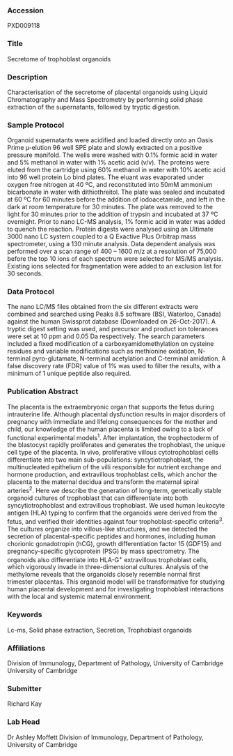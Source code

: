### Accession
PXD009118

### Title
Secretome of trophoblast organoids

### Description
Characterisation of the secretome of placental organoids using Liquid Chromatography and Mass Spectrometry by performing solid phase extraction of the supernatants, followed by tryptic digestion.

### Sample Protocol
Organoid supernatants were acidified and loaded directly onto an Oasis Prime µ-elution 96 well SPE plate and slowly extracted on a positive pressure manifold. The wells were washed with 0.1% formic acid in water and 5% methanol in water with 1% acetic acid (v/v). The proteins were eluted from the cartridge using 60% methanol in water with 10% acetic acid into 96 well protein Lo bind plates. The eluant was evaporated under oxygen free nitrogen at 40 ºC, and reconstituted into 50mM ammonium bicarbonate in water with dithiothreitol. The plate was sealed and incubated at 60 ºC for 60 minutes before the addition of iodoacetamide, and left in the dark at room temperature for 30 minutes. The plate was removed to the light for 30 minutes prior to the addition of trypsin and incubated at 37 ºC overnight. Prior to nano LC-MS analysis, 1% formic acid in water was added to quench the reaction.   Protein digests were analysed using an Ultimate 3000 nano LC system coupled to a Q Exactive Plus Orbitrap mass spectrometer, using a 130 minute analysis. Data dependent analysis was performed over a scan range of 400 – 1600 m/z at a resolution of 75,000 before the top 10 ions of each spectrum were selected for MS/MS analysis. Existing ions selected for fragmentation were added to an exclusion list for 30 seconds.

### Data Protocol
The nano LC/MS files obtained from the six different extracts were combined and searched using Peaks 8.5 software (BSI, Waterloo, Canada) against the human Swissprot database (Downloaded on 26-Oct-2017). A tryptic digest setting was used, and precursor and product ion tolerances were set at 10 ppm and 0.05 Da respectively. The search parameters included a fixed modification of a carboxyamidomethylation on cysteine residues and variable modifications such as methionine oxidation, N-terminal pyro-glutamate, N-terminal acetylation and C-terminal amidation. A false discovery rate (FDR) value of 1% was used to filter the results, with a minimum of 1 unique peptide also required.

### Publication Abstract
The placenta is the extraembryonic organ that supports the fetus during intrauterine life. Although placental dysfunction results in major disorders of pregnancy with immediate and lifelong consequences for the mother and child, our knowledge of the human placenta is limited owing to a lack of functional experimental models<sup>1</sup>. After implantation, the trophectoderm of the blastocyst rapidly proliferates and generates the trophoblast, the unique cell type of the placenta. In vivo, proliferative villous cytotrophoblast cells differentiate into two main sub-populations: syncytiotrophoblast, the multinucleated epithelium of the villi responsible for nutrient exchange and hormone production, and extravillous trophoblast cells, which anchor the placenta to the maternal decidua and transform the maternal spiral arteries<sup>2</sup>. Here we describe the generation of long-term, genetically stable organoid cultures of trophoblast that can differentiate into both syncytiotrophoblast and extravillous trophoblast. We used human leukocyte antigen (HLA) typing to confirm that the organoids were derived from the fetus, and verified their identities against four trophoblast-specific criteria<sup>3</sup>. The cultures organize into villous-like structures, and we detected the secretion of placental-specific peptides and hormones, including human chorionic gonadotropin (hCG), growth differentiation factor 15 (GDF15)&#xa0;and pregnancy-specific glycoprotein (PSG) by mass spectrometry. The organoids also differentiate into HLA-G<sup>+</sup> extravillous trophoblast cells, which vigorously invade in three-dimensional cultures. Analysis of the methylome reveals that the organoids closely resemble normal first trimester placentas. This organoid model will be transformative for studying human placental development and for investigating trophoblast interactions with the local and systemic maternal environment.

### Keywords
Lc-ms, Solid phase extraction, Secretion, Trophoblast organoids

### Affiliations
Division of Immunology, Department of Pathology, University of Cambridge
University of Cambridge

### Submitter
Richard Kay

### Lab Head
Dr Ashley Moffett
Division of Immunology, Department of Pathology, University of Cambridge


